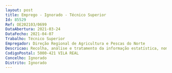 ```yaml
--- 
layout: post
title: Emprego - Ignorado - Técnico Superior
Id: 85529
Ref: OE202103/0699
DataAbertura: 2021-03-24
DataFecho: 2021-04-07
Trabalho: Técnico Superior
Empregador: Direção Regional de Agricultura e Pescas do Norte
Descricao: Recolha, análise e tratamento da informação estatística, nomeadamente no âmbito dos sistemas de informação agrária.
CodigoPostal: 5000-421 VILA REAL
Concelho: Ignorado
Distrito: Ignorado
--- 
```

